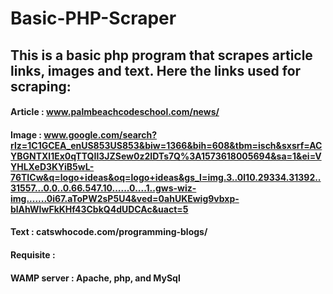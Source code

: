 # Basic-PHP-Scraper
## This is a basic php program that scrapes article links, images and text. Here the links used for scraping:
#### Article : www.palmbeachcodeschool.com/news/
#### Image : www.google.com/search?rlz=1C1GCEA_enUS853US853&biw=1366&bih=608&tbm=isch&sxsrf=ACYBGNTXl1Ex0qTTQIl3JZSew0z2IDTs7Q%3A1573618005694&sa=1&ei=VYHLXeD3KYiB5wL-76TICw&q=logo+ideas&oq=logo+ideas&gs_l=img.3..0l10.29334.31392..31557...0.0..0.66.547.10......0....1..gws-wiz-img.......0i67.aToPW2sP5U4&ved=0ahUKEwig9vbxp-blAhWIwFkKHf43CbkQ4dUDCAc&uact=5
#### Text : catswhocode.com/programming-blogs/
#### Requisite :
#### WAMP server : Apache, php, and MySql
